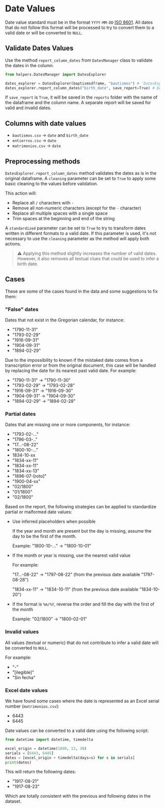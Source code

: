 # Date Values

Date value standard must be in the format `YYYY-MM-DD` [ISO 8601](https://www.iso.org/iso-8601-date-and-time-format.html). All dates that do not follow this format will be processed to try to convert them to a valid date or will be converted to `NULL`.

## Validate Dates Values

Use the method `report_column_dates` from `DatesManager` class to validate the dates in the column.

```python
from helpers.DatesManager import DatesExplorer

dates_explorer = DatesExplorer(baptismsdframe, "bautismos") # `DatesExplorer` is initialized with the dataframe and the name of the dataframe
dates_explorer.report_column_dates("birth_date", save_report=True) # Declare the column to validate and optionally save the report
```

If `save_report` is `True`, it will be saved in the `reports` folder with the name of the dataframe and the column name. A separate report will be saved for valid and invalid dates.

## Columns with date values

- `bautismos.csv` -> `date` and `birth_date`
- `entierros.csv` -> `date`
- `matrimonios.csv` -> `date`

## Preprocessing methods

`DatesExplorer.report_column_dates` method validates the dates as is in the original dataframe. A `cleaning` parameter can be set to `True` to apply some basic cleaning to the values before validation.

This action will:

- Replace all `/` characters with `-`
- Remove all non-numeric characters (except for the `-` character)
- Replace all multiple spaces with a single space
- Trim spaces at the beginning and end of the string

A `standardized` parameter can be set to `True` to try to transform dates written in different formats to a valid date. If this parameter is used, it's not necessary to use the `cleaning` parameter as the method will apply both actions.

> ⚠️ Applying this method slightly increases the number of valid dates. However, it also removes all textual clues that could be used to infer a birth date.

## Cases

These are some of the cases found in the data and some suggestions to fix them:

### "False" dates

Dates that not exist in the Gregorian calendar, for instance:

- "1790-11-31"
- "1793-02-29"
- "1916-09-31"
- "1904-09-31"
- "1894-02-29"

Due to the impossibility to known if the mistaked date comes from a transcription error or from the original document, this case will be handled by replacing the date for its nearest past valid date. For example:

- "1790-11-31" -> "1790-11-30"
- "1793-02-29" -> "1793-02-28"
- "1916-09-31" -> "1916-09-30"
- "1904-09-31" -> "1904-09-30"
- "1894-02-29" -> "1894-02-28"

### Partial dates

Dates that are missing one or more components, for instance:

- "1793-02-..."
- "1796-03-.."
- "17...-08-22"
- "1800-10-..."
- 1834-10-xx
- "1834-xx-11"
- "1834-xx-11"
- "1834-xx-13"
- "1896-07-[roto]"
- "1900-04-xx"
- "02/1800"
- "01/1800"
- "02/1800"

Based on the report, the following strategies can be applied to standardize partial or malformed date values:

- Use inferred placeholders when possible

    If the year and month are present but the day is missing, assume the day to be the first of the month.

    Example: "1800-10-..." → "1800-10-01"

- If the month or year is missing, use the nearest valid value

    For example:

    "17...-08-22" → "1797-08-22" (from the previous date available "1797-08-28")

    "1834-xx-11" → "1834-10-11" (from the previous date available "1834-10-20")

- If the format is `%m/%Y`, reverse the order and fill the day with the first of the month

    Example: "02/1800" → "1800-02-01"

### Invalid values

All values (textual or numeric) that do not contribute to infer a valid date will be converted to `NULL`.

For example:

- "-"
- "[ilegible]"
- "Sin fecha"

### Excel date values

We have found some cases where the date is represented as an Excel serial number (`matrimonios.csv`):

- 6443
- 6445

Date values can be converted to a valid date using the following script:

```python
from datetime import datetime, timedelta

excel_origin = datetime(1899, 12, 30)
serials = [6443, 6445]
dates = [excel_origin + timedelta(days=s) for s in serials]
print(dates)
```

This will return the following dates:

- "1917-08-21"
- "1917-08-23"

Which are totally consistent with the previous and following dates in the dataset.

